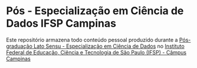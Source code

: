 # Pós - Especialização em Ciência de Dados IFSP Campinas

Este repositório armazena todo conteúdo pessoal produzido durante a [Pós-graduação Lato Sensu - Especialização em Ciência de Dados](https://portal.cmp.ifsp.edu.br/index.php/pos-graduacao/especializacao-em-ciencia-de-dados) no [Instituto Federal de Educação, Ciência e Tecnologia de São Paulo (IFSP) - Câmpus Campinas](https://portal.cmp.ifsp.edu.br/)
